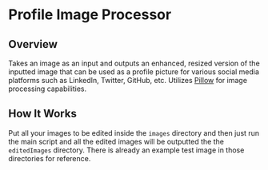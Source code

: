 # Profile Image Processor

## Overview

Takes an image as an input and outputs an enhanced, resized version of the inputted image that can be used as a profile picture for various social media platforms such as LinkedIn, Twitter, GitHub, etc. Utilizes [Pillow](https://pillow.readthedocs.io/en/stable/index.html) for image processing capabilities.

## How It Works

Put all your images to be edited inside the ```images``` directory and then just run the main script and all the edited images will be outputted the the ```editedImages``` directory. There is already an example test image in those directories for reference.
